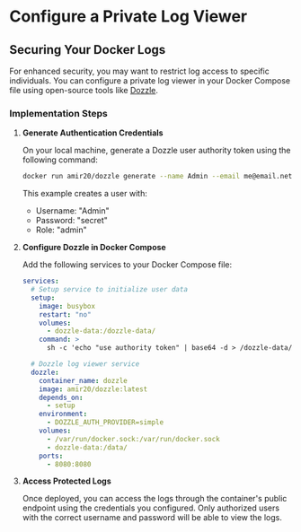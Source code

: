 # Configure a Private Log Viewer

## Securing Your Docker Logs

For enhanced security, you may want to restrict log access to specific individuals. You can configure a private log viewer in your Docker Compose file using open-source tools like [Dozzle](https://github.com/amir20/dozzle).

### Implementation Steps

1. **Generate Authentication Credentials**

   On your local machine, generate a Dozzle user authority token using the following command:
   
   ```bash
   docker run amir20/dozzle generate --name Admin --email me@email.net --password secret admin | base64 -w 1000
   ```
   
   This example creates a user with:
   - Username: "Admin"
   - Password: "secret"
   - Role: "admin"

2. **Configure Dozzle in Docker Compose**

   Add the following services to your Docker Compose file:
   
   ```yaml
   services:
     # Setup service to initialize user data
     setup:
       image: busybox
       restart: "no"
       volumes:
         - dozzle-data:/dozzle-data/
       command: >
         sh -c 'echo "use authority token" | base64 -d > /dozzle-data/users.yml || true'
   
     # Dozzle log viewer service
     dozzle:
       container_name: dozzle
       image: amir20/dozzle:latest
       depends_on:
         - setup
       environment:
         - DOZZLE_AUTH_PROVIDER=simple
       volumes:
         - /var/run/docker.sock:/var/run/docker.sock
         - dozzle-data:/data/
       ports:
         - 8080:8080
   ```

3. **Access Protected Logs**

   Once deployed, you can access the logs through the container's public endpoint using the credentials you configured. Only authorized users with the correct username and password will be able to view the logs.
